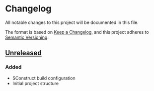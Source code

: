 # Changelog

All notable changes to this project will be documented in this file.

The format is based on [Keep a Changelog](https://keepachangelog.com/en/1.1.0/),
and this project adheres to [Semantic Versioning](https://semver.org/spec/v2.0.0.html).

## [Unreleased]

### Added

- SConstruct build configuration
- Initial project structure

[unreleased]: https://github.com/8f00ff/gdextension_gridmap_autotile/compare/v0.1.0-dev...HEAD
